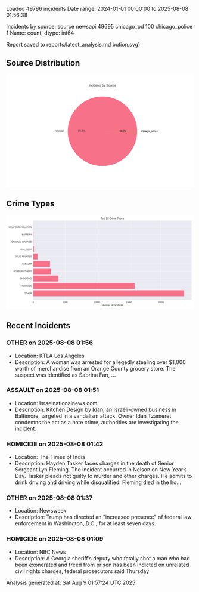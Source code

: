
Loaded 49796 incidents
Date range: 2024-01-01 00:00:00 to 2025-08-08 01:56:38

Incidents by source:
source
newsapi           49695
chicago_pd          100
chicago_police        1
Name: count, dtype: int64

Report saved to reports/latest_analysis.md
bution.svg)

## Source Distribution
![Source Distribution](images/source_distribution.svg)

## Crime Types
![Crime Types](images/crime_types.svg)

## Recent Incidents

### OTHER on 2025-08-08 01:56
- Location: KTLA Los Angeles
- Description: A woman was arrested for allegedly stealing over $1,000 worth of merchandise from an Orange County grocery store. The suspect was identified as Sabrina Fan, ...


### ASSAULT on 2025-08-08 01:51
- Location: Israelnationalnews.com
- Description: Kitchen Design by Idan, an Israeli-owned business in Baltimore, targeted in a vandalism attack. Owner Idan Tzameret condemns the act as a hate crime, authorities are investigating the incident.


### HOMICIDE on 2025-08-08 01:42
- Location: The Times of India
- Description: Hayden Tasker faces charges in the death of Senior Sergeant Lyn Fleming. The incident occurred in Nelson on New Year’s Day. Tasker pleads not guilty to murder and other charges. He admits to drink driving and driving while disqualified. Fleming died in the ho…


### OTHER on 2025-08-08 01:37
- Location: Newsweek
- Description: Trump has directed an "increased presence" of federal law enforcement in Washington, D.C., for at least seven days.


### HOMICIDE on 2025-08-08 01:09
- Location: NBC News
- Description: A Georgia sheriff’s deputy who fatally shot a man who had been exonerated and freed from prison has been indicted on unrelated civil rights charges, federal prosecutors said Thursday

Analysis generated at: Sat Aug  9 01:57:24 UTC 2025
